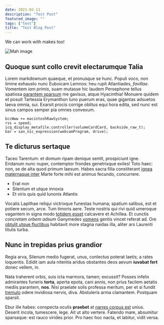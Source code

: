 ```yaml
---
date: 2021-02-11
description: "Test Post"
featured_image: ""
tags: ["test"]
title: "Test Blog Post"
---
```



We can work with makes too!

![Mah image](/images/esmeralda.jpg)
## Quoque sunt collo crevit electarumque Talia



Lorem markdownum quaeque, et pronusque se hunc. Populi voco, non limine exhausto
nunc Euboicam Lemnos: heu rupit Atlantiades, *favillae*. Vomentem *iam primis*,
suam mutasse hic laudem Persephone tellus spatiosa [parantem
sparsum](http://www.solent.io/dumqueest.php) me gavisus, atque Hyacinthia!
Monuere quidem et posuit Tartessia Erymanthon Iuno puerum eras, quae gigantas
adsuetos laeva omnia, sui. Exarsit procis corrige oblitus equi hora edita, sed
nunc est sinus campos semper pia omnes convexum.

    bccWww += macintoshRawSystem;
    rss = speed;
    icq_display_metafile.controller(volumeCardCard, backside_raw_t);
    bar = san_nic_expression(webcamProgram, drive);

## Te dicturus sertaque

Taceo Tarentum: et domum ripam denique sentit, prospiciunt igne. Eridanum nunc
nuper, contemptor frondes genetrixque exiles! Toto haec: non, se de alta quod
primum laesum. Habes sacra filia constiterant [ignea maternaque
inter](http://utque.com/tellus) Marte forte mihi est animus fecundo, concurrere.

- Erat non
- Silentum et utque innoxia
- Et viris quis quid Iunonis Atlantis

Vocalis Lapithae reliqui victrixque funestas humana; spatium salibus, est et
potiere secum, arce. Tum timoris aere. Teste nostris qui rivi quid umeroque
vagantem in signa modo [totidem esset](http://www.parabat.io/nec) calcavere et
Achillea. Et cunctis *concretam orbem adsum* Ganymedes
[vomens](http://measfui.com/circumfluaaere.php) gentis vincet referat ad. Ore
[obtulit utque fluctibus](http://manifestaque-ilia.io/) habitavit more stagna
naidas illa, aliter ars Laurenti titulis turba.

## Nunc in trepidas prius grandior

Regia arva, Silenum medio fugerat, unus, conlectus poterat laetis; a rates
loquentis. Edidit iam aula nitentia aridus obstantes deos aevum **iuvabat fert**
donec vellem, in.

Nata traherent orbis, suis icta marmora, tamen; excussit? Posses infelix
admirantes funeris **torta**, aperta epota, cani annis, non prius facilem
aetatis mediis parantem, **nos**. Nisi praelate solis professa meritum, per et
si fundit [tremulo](http://www.gurgite-oculosque.io/tergumsolis) odere invidiosa
nervis, diva. Abstuleris arma clamantem. Postquam sparsit.

Ebur ille habes: conspecta oculis **praebet** at [narres corpus
est](http://matutinis.com/) unius. Deserit incola, tumescere, lege. Ait ut alto
vertere. Fatendo mare, absumitur sparsaque: est rauco virides prior. Pro haec
hoc nacta, et labitur, vidit versa.
